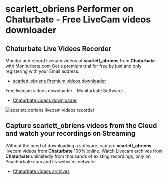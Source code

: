 # scarlett_obriens Performer on Chaturbate - Free LiveCam videos downloader

## Chaturbate Live Videos Recorder

Monitor and record livecam videos of **scarlett_obriens** from **Chaturbate** with Moniturbate.com
Get a premium trial for free by just and only registering with your Email address:
* [scarlett_obriens Premium videos downloader](https://moniturbate.com/request-demo-licence-key.html)

Free livecam videos downloader - Moniturbate Software:
* [Chaturbate videos downloader](https://moniturbate.com/moniturbate-download-software.html)

![scarlett_obriens livecam videos recorder](https://peachurnet.com/templates/moniturbate-software.png)


## Capture scarlett_obriens videos from the Cloud and watch your recordings on Streaming

Without the need of downloading a software, capture **scarlett_obriens** livecam videos from **Chaturbate** 100% online.
Watch Livecam archives from **Chaturbate** unlimitedly from thousands of existing recordings, only on Peachurbate.com and its websites network:
* [Chaturbate videos archives](https://peachurnet.com/)